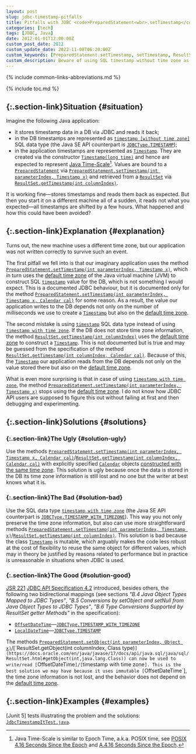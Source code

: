 ```yaml
---
layout: post
slug: jdbc-timestamp-pitfalls
title: Pitfalls with JDBC <code>PreparedStatement<wbr>.setTimestamp</code>/<wbr><code>ResultSet<wbr>.getTimestamp</code>
categories: [tech]
tags: [JDBC, Java]
date: 2012-01-01T12:00:00Z
custom_post_date: 2012
custom_update_date: 2022-11-08T06:20:00Z
custom_keywords: [PreparedStatement.setTimestamp, setTimestamp, ResultSet.getTimestamp, getTimestamp, timestamp, time zone, timezone, timestamp without time zone, timestamp with time zone, OffsetDateTime, LocalDateTime, PreparedStatement.setObject, setObject, ResultSet.getObject, getObject]
custom_description: Beware of using SQL timestamp without time zone as you may not only loose time zone information but also make your application behavior dependent on the machine time zone.
---
```

{% include common-links-abbreviations.md %}

[`timestamp with time zone`]: <https://www.postgresql.org/docs/current/datatype-datetime.html>
[default time zone]: <https://docs.oracle.com/en/java/javase/17/docs/api/java.base/java/util/TimeZone.html#getDefault()>
[`Timestamp`]: <https://docs.oracle.com/en/java/javase/17/docs/api/java.sql/java/sql/Timestamp.html>
[`OffsetDateTime`]: <https://docs.oracle.com/en/java/javase/17/docs/api/java.base/java/time/OffsetDateTime.html>
[`JDBCType.TIMESTAMP`]: <https://docs.oracle.com/en/java/javase/17/docs/api/java.sql/java/sql/JDBCType.html#TIMESTAMP>
[`JDBCType.TIMESTAMP_WITH_TIMEZONE`]: <https://docs.oracle.com/en/java/javase/17/docs/api/java.sql/java/sql/JDBCType.html#TIMESTAMP_WITH_TIMEZONE>
[`PreparedStatement.setTimestamp(int parameterIndex, Timestamp x)`]: <https://docs.oracle.com/en/java/javase/17/docs/api/java.sql/java/sql/PreparedStatement.html#setTimestamp(int,java.sql.Timestamp)>
[`PreparedStatement.setTimestamp(int parameterIndex, Timestamp x, Calendar cal)`]: <https://docs.oracle.com/en/java/javase/17/docs/api/java.sql/java/sql/PreparedStatement.html#setTimestamp(int,java.sql.Timestamp,java.util.Calendar)>
[`ResultSet.getTimestamp(int columnIndex)`]: <https://docs.oracle.com/en/java/javase/17/docs/api/java.sql/java/sql/ResultSet.html#getTimestamp(int)>
[`ResultSet.getTimestamp(int columnIndex, Calendar cal)`]: <https://docs.oracle.com/en/java/javase/17/docs/api/java.sql/java/sql/ResultSet.html#getTimestamp(int,java.util.Calendar)>

{% include toc.md %}

## [](#situation){:.section-link}Situation {#situation}

Imagine the following Java application:
* it stores timestamp data in a DB via JDBC and reads it back;
* in the DB timestamps are represented as [`timestamp [without time zone]`](https://www.postgresql.org/docs/current/datatype-datetime.html) SQL data type
(the Java SE API counterpart is [`JDBCType.TIMESTAMP`]);
* in the application timestamps are represented as [`Timestamp`].
They are created via the constructor [`Timestamp(long time)`](https://docs.oracle.com/en/java/javase/17/docs/api/java.sql/java/sql/Timestamp.html#%3Cinit%3E(long))
and hence are expected to represent [Java Time-Scale](https://docs.oracle.com/en/java/javase/17/docs/api/java.base/java/time/Instant.html)[^1].
Values are bound to a [`PreparedStatement`](https://docs.oracle.com/en/java/javase/17/docs/api/java.sql/java/sql/PreparedStatement.html)
via [`PreparedStatement.setTimestamp(int parameterIndex, Timestamp x)`]
and retrieved from a [`ResultSet`](https://docs.oracle.com/en/java/javase/17/docs/api/java.sql/java/sql/ResultSet.html)
via [`ResultSet.getTimestamp(int columnIndex)`].

It is working fine&mdash;stores timestamps and reads them back as expected. But then you start it on a different machine all of a sudden,
it reads not what you expected&mdash;all timestamps are shifted by a few hours. What happened and how this could have been avoided?

## [](#explanation){:.section-link}Explanation {#explanation}
Turns out, the new machine uses a different time zone, but our application was not written correctly to survive such an event. 

The first pitfall we fell into is that our imaginary application uses the method
[`PreparedStatement.setTimestamp(int parameterIndex, Timestamp x)`],
which in turn uses the [default time zone] of the Java virtual machine (JVM) to construct SQL [`timestamp`](https://www.postgresql.org/docs/current/datatype-datetime.html) value for the DB,
which is not something I would expect.
This is a documented JDBC behaviour, but it is documented only for the method [`PreparedStatement.setTimestamp(int parameterIndex, Timestamp x, Calendar cal)`] for some reason.
As a result, the value our application writes to the DB depends not only on the number of milliseconds we use to create a [`Timestamp`]
but also on the [default time zone].

The second mistake is using [`timestamp`](https://www.postgresql.org/docs/current/datatype-datetime.html) SQL data type instead of using [`timestamp with time zone`].
If the DB does not store time zone information, the method [`ResultSet.getTimestamp(int columnIndex)`]
uses the [default time zone] to construct a [`Timestamp`]. This is not documented but is true
and may be guessed from the specification of the method [`ResultSet.getTimestamp(int columnIndex, Calendar cal)`].
Because of this, the [`Timestamp`] our application reads from the DB depends not only on the value stored there
but also on the [default time zone].

What is even more surprising is that in case of using [`timestamp with time zone`], the method [`PreparedStatement.setTimestamp(int parameterIndex, Timestamp x)`]
stops using the [default time zone]. I do not know how JDBC API users are supposed to figure this out without failing at first and then debugging and experimenting.

## [](#solutions){:.section-link}Solutions {#solutions}
### [](#solution-ugly){:.section-link}The Ugly {#solution-ugly}
Use the methods [`PreparedStatement.setTimestamp(int parameterIndex, Timestamp x, Calendar cal)`]/[`ResultSet.getTimestamp(int columnIndex, Calendar cal)`]
with explicitly specified [`Calendar`](https://docs.oracle.com/en/java/javase/17/docs/api/java.base/java/util/Calendar.html) objects
[constructed with the same time zone](https://docs.oracle.com/en/java/javase/17/docs/api/java.base/java/util/Calendar.html#getInstance(java.util.TimeZone)).
This solution is ugly because once the data is stored in the DB its time zone information is still lost and no one but the writer at best knows what it is.

### [](#solution-bad){:.section-link}The Bad {#solution-bad}
Use the SQL data type [`timestamp with time zone`]
(the Java SE API counterpart is [`JDBCType.TIMESTAMP_WITH_TIMEZONE`]).
This way you not only preserve the time zone information, but also can use more straightforward methods
[`PreparedStatement.setTimestamp(int parameterIndex, Timestamp x)`]/[`ResultSet.getTimestamp(int columnIndex)`].
This solution is bad because the class [`Timestamp`] is mutable, which arguably makes the code less robust at the cost of flexibility to reuse the same object
for different values, which may in theory be justified by reasons related to performance but in practice is unreasonable in situations when JDBC is used.

### [](#solution-good){:.section-link}The Good {#solution-good}
[JSR 221](https://jcp.org/en/jsr/detail?id=221) [JDBC API Specification 4.2](https://jcp.org/aboutJava/communityprocess/mrel/jsr221/index2.html)
introduced, besides others, the following two bidirectional mappings
(see sections *"B.4 Java Object Types Mapped to JDBC Types"*,
*"B.5 Conversions by setObject and setNull from Java Object Types to JDBC Types"*,
*"B.6 Type Conversions Supported by ResultSet getter Methods"* in the specification):
* [`OffsetDateTime`]&mdash;[`JDBCType.TIMESTAMP_WITH_TIMEZONE`]
* [`LocalDateTime`](https://docs.oracle.com/en/java/javase/17/docs/api/java.base/java/time/LocalDateTime.html)&mdash;[`JDBCType.TIMESTAMP`]

The methods [`PreparedStatement.setObject(int parameterIndex, Object x)`](https://docs.oracle.com/en/java/javase/17/docs/api/java.sql/java/sql/PreparedStatement.html#setObject(int,java.lang.Object))/[`ResultSet.getObject(int columnIndex, Class<T> type)`](https://docs.oracle.com/en/java/javase/17/docs/api/java.sql/java/sql/ResultSet.html#getObject(int,java.lang.Class))
can now be used to write/read [`OffsetDateTime`]/[`timestamp with time zone`].
This is the best solution we may have because it uses immutable [`OffsetDateTime`],
the time zone information is not lost, and the behavior does not depend on the [default time zone].

## [](#examples){:.section-link}Examples {#examples}
[Junit 5] tests illustrating the problem and the solutions: [`JdbcTimestampItTest.java`](https://github.com/stIncMale/sandbox-java/blob/master/examples/src/test/java/stincmale/sandbox/examples/brokentimestamps/JdbcTimestampItTest.java).

[^1]: Java Time-Scale is similar to Epoch Time, a.k.a. POSIX time,
    see [POSIX](https://pubs.opengroup.org/onlinepubs/9699919799)
    [4.16 Seconds Since the Epoch](https://pubs.opengroup.org/onlinepubs/9699919799/basedefs/V1_chap04.html#tag_04_16)
    and [A.4.16 Seconds Since the Epoch](https://pubs.opengroup.org/onlinepubs/9699919799/xrat/V4_xbd_chap04.html#tag_21_04_16).
